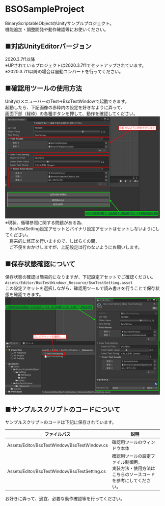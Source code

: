 # BSOSampleProject
BinaryScriptableObjectのUnityサンプルプロジェクト。  
機能追加・調整開発や動作確認等にお使いください。

## ■対応UnityEditorバージョン
2020.3.7f1以降  
※UPされているプロジェクトは2020.3.7f1でセットアップされています。  
※2020.3.7f1以降の場合は自動コンバートを行ってください。

## ■確認用ツールの使用方法
UnityのメニューバーのTest→BsoTestWindowで起動できます。  
起動したら、下記画像の赤枠内の設定を好きなように弄って、  
画面下部（緑枠）の各種ボタンを押して、動作を確認してください。  
<img width="600" src="https://raw.githubusercontent.com/YumaEdwards/BSOSampleProject/develop/DocumentAssets/HowToUse/img_20231004_00.png">  
※現状、循環参照に関する問題がある為、  
　BsoTestSetting設定アセットとバイナリ設定アセットはセットしないようにしてください。  
　将来的に修正を行いますので、しばらくの間、  
　ご不便をおかけしますが、上記設定は行わないようにお願いします。

## ■保存状態確認について
保存状態の確認は簡易的になりますが、下記設定アセットでご確認ください。  
`Assets/Editor/BsoTestWindow/_Resource/BsoTestSetting.asset`  
この設定アセットを選択しながら、確認用ツールで読み書きを行うことで保存状態を確認できます。  
<img width="600" src="https://raw.githubusercontent.com/YumaEdwards/BSOSampleProject/develop/DocumentAssets/HowToUse/img_20231004_01.png">  

## ■サンプルスクリプトのコードについて
サンプルスクリプトのコードは下記に保存されています。  
<table>
  <thead>
    <tr>
      <th>ファイルパス</th>
      <th>説明</th>
    </tr>
  </thead>
  <tr>
    <td>Assets/Editor/BsoTestWindow/BsoTestWindow.cs</td>
    <td>確認用ツールのウィンドウ本体</td>
  </tr>
  <tr>
    <td>Assets/Editor/BsoTestWindow/BsoTestSetting.cs</td>
    <td>確認用ツールの設定ファイル制御用。<br />実装方法・使用方法はこちらのソースコードを参考にしてください。</td>
  </tr>
</table>
  
お好きに弄って、適宜、必要な動作確認等を行ってください。
